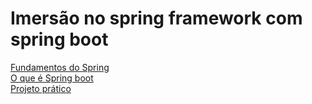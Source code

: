 # Imersão no spring framework com spring boot

[Fundamentos do Spring](/Arquivos/Conteudo/6%20-%20Ganhando%20produtividade%20com%20spring%20framwork/6.2.1%20Fundamentos%20do%20spring.md)<br>
[O que é Spring boot](/Arquivos/Conteudo/6%20-%20Ganhando%20produtividade%20com%20spring%20framwork/6.2.2%20Spring%20boot.md)<br>
[Projeto prático](/Arquivos/Conteudo/6%20-%20Ganhando%20produtividade%20com%20spring%20framwork/6.2.3%20Projeto%20pratico.md)

